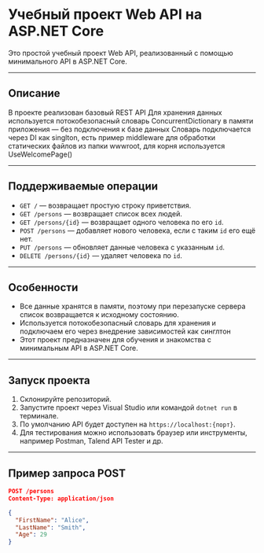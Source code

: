 # Учебный проект Web API на ASP.NET Core

Это простой учебный проект Web API, реализованный с помощью минимального API в ASP.NET Core.

---

## Описание

В проекте реализован базовый REST API
Для хранения данных используется потокобезопасный словарь ConcurrentDictionary в памяти приложения — без подключения к базе данных
Словарь подключается через DI как singlton, есть пример middleware для обработки статических файлов из папки wwwroot, для корня используется UseWelcomePage()

---

## Поддерживаемые операции

- `GET /` — возвращает простую строку приветствия.  
- `GET /persons` — возвращает список всех людей.  
- `GET /persons/{id}` — возвращает одного человека по его `id`.  
- `POST /persons` — добавляет нового человека, если с таким `id` его ещё нет.  
- `PUT /persons` — обновляет данные человека с указанным `id`.  
- `DELETE /persons/{id}` — удаляет человека по `id`.

---

## Особенности

- Все данные хранятся в памяти, поэтому при перезапуске сервера список возвращается к исходному состоянию.
- Используется потокобезопасный словарь для хранения и подключаем его через внедрение зависимостей как синглтон    
- Этот проект предназначен для обучения и знакомства с минимальным API в ASP.NET Core.

---

## Запуск проекта

1. Склонируйте репозиторий.  
2. Запустите проект через Visual Studio или командой `dotnet run` в терминале.  
3. По умолчанию API будет доступен на `https://localhost:{порт}`.  
4. Для тестирования можно использовать браузер или инструменты, например Postman, Talend API Tester и др.

---

## Пример запроса POST

```json
POST /persons
Content-Type: application/json

{
  "FirstName": "Alice",
  "LastName": "Smith",
  "Age": 29
}
